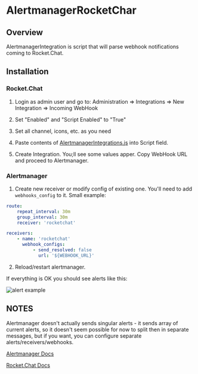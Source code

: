 # AlertmanagerRocketChar

## Overview
AlertmanagerIntegration is script that will parse webhook notifications coming to Rocket.Chat.

## Installation

### Rocket.Chat

1) Login as admin user and go to: Administration => Integrations => New Integration => Incoming WebHook

2) Set "Enabled" and "Script Enabled" to "True"

3) Set all channel, icons, etc. as you need

3) Paste contents of [AlertmanagerIntegrations.js](https://github.com/pavel-kazhavets/AlertmanagerRocketChar/blob/master/AlertmanagerIntegration.js) into Script field.

4) Create Integration. You;ll see some values apper. Copy WebHook URL and proceed to Alertmanager.

### Alertmanager

1) Create new receiver or modify config of existing one. You'll need to add `webhooks_config` to it. Small example:

```yaml
route:
    repeat_interval: 30m
    group_interval: 30m
    receiver: 'rocketchat'

receivers:
    - name: 'rocketchat'
      webhook_configs:
          - send_resolved: false
            url: '${WEBHOOK_URL}'
```

2) Reload/restart alertmanager.

If everything is OK you should see alerts like this:

![alert example](https://i.imgur.com/RSlTSa5.png)

## NOTES

Alertmanager doesn't actually sends singular alerts - it sends array of current alerts, so it doesn't seem possible for now to split then in separate messages, but if you want, you can configure separate alerts/receivers/webhooks.

[Alertmanager Docs](https://prometheus.io/docs/alerting/overview/)

[Rocket.Chat Docs](https://rocket.chat/docs/administrator-guides/integrations/)
